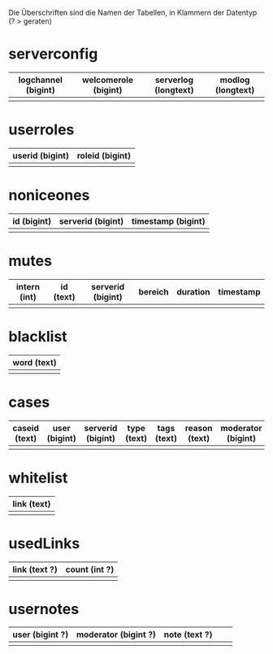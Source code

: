 Die Überschriften sind die Namen der Tabellen, in Klammern der Datentyp (? > geraten)

# serverconfig
| logchannel (bigint)   |  welcomerole (bigint)  | serverlog (longtext) | modlog (longtext)  |
|-----------------------|------------------------|----------------------|--------------------|
|                       |                        |                      |                    |

# userroles
| userid (bigint)   | roleid (bigint)   |
|-------------------|-------------------|
|                   |                   |

# noniceones

| id (bigint)   | serverid (bigint)   | timestamp (bigint)   |
|---------------|---------------------|----------------------|
|               |                     |                      |

# mutes

| intern (int)    | id (text)     | serverid (bigint)   | bereich | duration | timestamp |
|-----------------|---------------|---------------------|---------|----------|-----------|
|                 |               |                     |         |          |           |

# blacklist
| word (text)   |
|---------------|
|               |

# cases
| caseid (text) | user (bigint)   | serverid (bigint)   | type (text) | tags (text) | reason (text) | moderator (bigint)   | channel (text) | timestamp (date) | endTimestamp (bigint) |
|----------------|-----------------|---------------------|-------------|-------------|---------------|----------------------|----------------|-------------------------|---------------------|
|                |                 |                     |             |             |               |                      |                |                         |                     |

# whitelist

| link (text)   |
|---------------|
|               |

# usedLinks
| link (text ?) | count (int ?) |
|---------------|---------------|
|               |               |

# usernotes
| user (bigint ?) | moderator (bigint ?) | note (text ?) |     |     |
|-----------------|----------------------|---------------|-----|-----|
|                 |                      |               |     |     |
